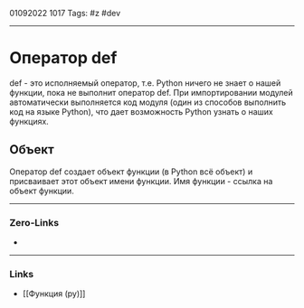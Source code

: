 01092022 1017
Tags: #z #dev

---
# Оператор def

def - это исполняемый оператор, т.е. Python ничего не знает о нашей функции, пока не выполнит оператор def.
При импортировании модулей автоматически выполняется код модуля (один из способов выполнить код на языке Python), что дает возможность Python узнать о наших функциях.

## Объект

Оператор def создает объект функции (в Python всё объект) и присваивает этот объект имени функции. Имя функции - ссылка на объект функции.

---
### Zero-Links
- 

---
### Links
- [[Функция (py)]]
